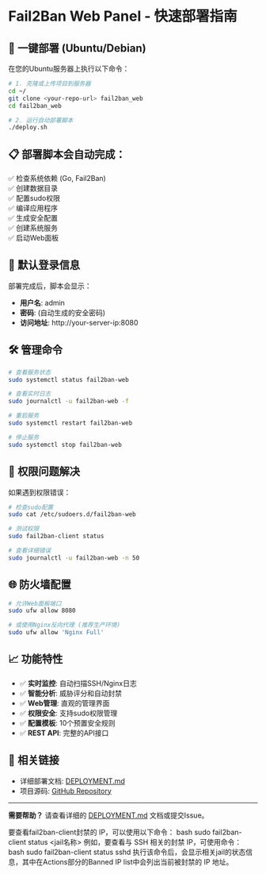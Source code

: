 # Fail2Ban Web Panel - 快速部署指南

## 🚀 一键部署 (Ubuntu/Debian)

在您的Ubuntu服务器上执行以下命令：

```bash
# 1. 克隆或上传项目到服务器
cd ~/
git clone <your-repo-url> fail2ban_web
cd fail2ban_web

# 2. 运行自动部署脚本
./deploy.sh
```

## 📋 部署脚本会自动完成：

✅ 检查系统依赖 (Go, Fail2Ban)  
✅ 创建数据目录  
✅ 配置sudo权限  
✅ 编译应用程序  
✅ 生成安全配置  
✅ 创建系统服务  
✅ 启动Web面板  

## 🔐 默认登录信息

部署完成后，脚本会显示：
- **用户名**: admin
- **密码**: (自动生成的安全密码)
- **访问地址**: http://your-server-ip:8080

## 🛠️ 管理命令

```bash
# 查看服务状态
sudo systemctl status fail2ban-web

# 查看实时日志
sudo journalctl -u fail2ban-web -f

# 重启服务
sudo systemctl restart fail2ban-web

# 停止服务
sudo systemctl stop fail2ban-web
```

## 🔧 权限问题解决

如果遇到权限错误：

```bash
# 检查sudo配置
sudo cat /etc/sudoers.d/fail2ban-web

# 测试权限
sudo fail2ban-client status

# 查看详细错误
sudo journalctl -u fail2ban-web -n 50
```

## 🌐 防火墙配置

```bash
# 允许Web面板端口
sudo ufw allow 8080

# 或使用Nginx反向代理 (推荐生产环境)
sudo ufw allow 'Nginx Full'
```

## 📈 功能特性

- ✅ **实时监控**: 自动扫描SSH/Nginx日志
- ✅ **智能分析**: 威胁评分和自动封禁
- ✅ **Web管理**: 直观的管理界面
- ✅ **权限安全**: 支持sudo权限管理
- ✅ **配置模板**: 10个预置安全规则
- ✅ **REST API**: 完整的API接口

## 🔗 相关链接

- 详细部署文档: [DEPLOYMENT.md](./DEPLOYMENT.md)
- 项目源码: [GitHub Repository](your-repo-url)

---

**需要帮助？** 请查看详细的 [DEPLOYMENT.md](./DEPLOYMENT.md) 文档或提交Issue。


要查看fail2ban-client封禁的 IP，可以使用以下命令：
bash
sudo fail2ban-client status <jail名称>
例如，要查看与 SSH 相关的封禁 IP，可使用命令：
bash
sudo fail2ban-client status sshd
执行该命令后，会显示相关jail的状态信息，其中在Actions部分的Banned IP list中会列出当前被封禁的 IP 地址。
